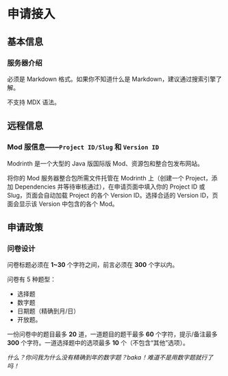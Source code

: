 # 申请接入

## 基本信息

### 服务器介绍

必须是 Markdown 格式。如果你不知道什么是 Markdown，建议通过搜索引擎了解。

不支持 MDX 语法。

## 远程信息

### Mod 服信息——`Project ID/Slug` 和 `Version ID`

Modrinth 是一个大型的 Java 版国际版 Mod、资源包和整合包发布网站。

将你的 Mod 服务器整合包所需文件托管在 Modrinth 上（创建一个 Project，添加 Dependencies 并等待审核通过），在申请页面中填入你的 Project ID 或 Slug，页面会自动加载 Project 的各个 Version ID。选择合适的 Version ID，页面会显示该 Version 中包含的各个 Mod。

## 申请政策

### 问卷设计

问卷标题必须在 **1~30** 个字符之间，前言必须在 **300** 个字以内。

问卷有 5 种题型：
- 选择题
- 数字题
- 日期题（精确到月/日）
- 开放题。

一份问卷中的题目最多 **20** 道，一道题目的题干最多 **60** 个字符，提示/备注最多 **300** 个字符。一道选择题中的选项最多 **10** 个（不包含“其他”选项）。

*什么？你问我为什么没有精确到年的数字题？baka！难道不是用数字题就行了吗！*